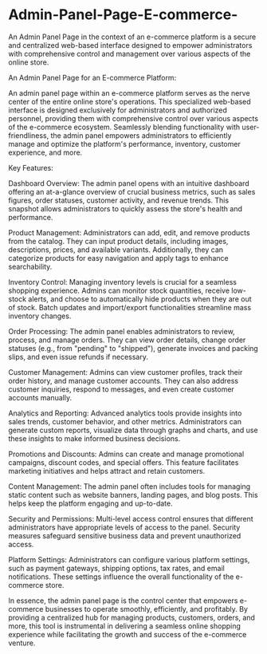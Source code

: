 # Admin-Panel-Page-E-commerce-
An Admin Panel Page in the context of an e-commerce platform is a secure and centralized web-based interface designed to empower administrators with comprehensive control and management over various aspects of the online store. 




An Admin Panel Page for an E-commerce Platform:

An admin panel page within an e-commerce platform serves as the nerve center of the entire online store's operations. This specialized web-based interface is designed exclusively for administrators and authorized personnel, providing them with comprehensive control over various aspects of the e-commerce ecosystem. Seamlessly blending functionality with user-friendliness, the admin panel empowers administrators to efficiently manage and optimize the platform's performance, inventory, customer experience, and more.


Key Features:

Dashboard Overview: The admin panel opens with an intuitive dashboard offering an at-a-glance overview of crucial business metrics, such as sales figures, order statuses, customer activity, and revenue trends. This snapshot allows administrators to quickly assess the store's health and performance.

Product Management: Administrators can add, edit, and remove products from the catalog. They can input product details, including images, descriptions, prices, and available variants. Additionally, they can categorize products for easy navigation and apply tags to enhance searchability.

Inventory Control: Managing inventory levels is crucial for a seamless shopping experience. Admins can monitor stock quantities, receive low-stock alerts, and choose to automatically hide products when they are out of stock. Batch updates and import/export functionalities streamline mass inventory changes.

Order Processing: The admin panel enables administrators to review, process, and manage orders. They can view order details, change order statuses (e.g., from "pending" to "shipped"), generate invoices and packing slips, and even issue refunds if necessary.

Customer Management: Admins can view customer profiles, track their order history, and manage customer accounts. They can also address customer inquiries, respond to messages, and even create customer accounts manually.

Analytics and Reporting: Advanced analytics tools provide insights into sales trends, customer behavior, and other metrics. Administrators can generate custom reports, visualize data through graphs and charts, and use these insights to make informed business decisions.

Promotions and Discounts: Admins can create and manage promotional campaigns, discount codes, and special offers. This feature facilitates marketing initiatives and helps attract and retain customers.

Content Management: The admin panel often includes tools for managing static content such as website banners, landing pages, and blog posts. This helps keep the platform engaging and up-to-date.

Security and Permissions: Multi-level access control ensures that different administrators have appropriate levels of access to the panel. Security measures safeguard sensitive business data and prevent unauthorized access.

Platform Settings: Administrators can configure various platform settings, such as payment gateways, shipping options, tax rates, and email notifications. These settings influence the overall functionality of the e-commerce store.


In essence, the admin panel page is the control center that empowers e-commerce businesses to operate smoothly, efficiently, and profitably. By providing a centralized hub for managing products, customers, orders, and more, this tool is instrumental in delivering a seamless online shopping experience while facilitating the growth and success of the e-commerce venture.
